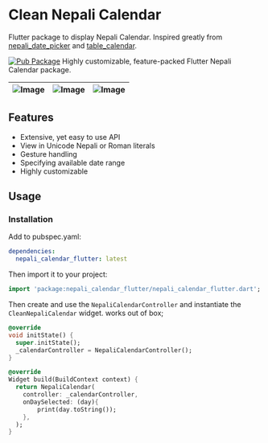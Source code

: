 # Clean Nepali Calendar

Flutter package to display Nepali Calendar. Inspired greatly from [nepali_date_picker](https://pub.dev/packages/nepali_date_picker) and [table_calendar](https://pub.dev/packages/table_calendar).

[![Pub Package](https://img.shields.io/pub/v/clean_nepali_calendar.svg?style=flat-square)](https://pub.dev/packages/clean_nepali_calendar) 
Highly customizable, feature-packed Flutter Nepali Calendar package.

| ![Image](https://raw.githubusercontent.com/lohanidamodar/clean_nepali_calendar/master/demo/demo1.gif) | ![Image](https://raw.githubusercontent.com/lohanidamodar/clean_nepali_calendar/master/demo/demo2.png) | ![Image](https://raw.githubusercontent.com/lohanidamodar/clean_nepali_calendar/master/demo/demo3.png) |
| ------------- |:-------------:| -----:|


## Features

* Extensive, yet easy to use API
* View in Unicode Nepali or Roman literals
* Gesture handling
* Specifying available date range
* Highly customizable

## Usage


### Installation

Add to pubspec.yaml:

```yaml
dependencies:
  nepali_calendar_flutter: latest
```

Then import it to your project:

```dart
import 'package:nepali_calendar_flutter/nepali_calendar_flutter.dart';
```

Then create and use the `NepaliCalendarController` and instantiate the `CleanNepaliCalendar` widget. works out of box;

```dart
@override
void initState() {
  super.initState();
  _calendarController = NepaliCalendarController();
}

@override
Widget build(BuildContext context) {
  return NepaliCalendar(
    controller: _calendarController,
    onDaySelected: (day){
        print(day.toString());
    },
  );
}
```

